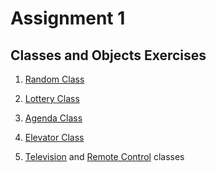 # Assignment 1

## Classes and Objects Exercises

1. [Random Class](https://github.com/yasmin-araujo/POO/blob/master/Exercicio2/Aula05/src/Exercicio1.java)

2. [Lottery Class](https://github.com/yasmin-araujo/POO/blob/master/Exercicio2/Aula05/src/Pessoa.java)

3. [Agenda Class](https://github.com/yasmin-araujo/POO/blob/master/Exercicio2/Aula05/src/Agenda.java)

4. [Elevator Class](https://github.com/yasmin-araujo/POO/blob/master/Exercicio2/Aula05/src/Elevador.java)

5. [Television](https://github.com/yasmin-araujo/POO/blob/master/Exercicio2/Aula05/src/Televisao.java) and [Remote Control](https://github.com/yasmin-araujo/POO/blob/master/Exercicio2/Aula05/src/ControleRemoto.java) classes